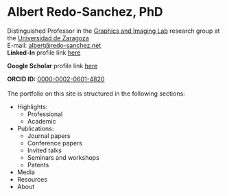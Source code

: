 # Albert Redo-Sanchez, PhD

Distinguished Professor in the [Graphics and Imaging Lab](https://graphics.unizar.es/) research group at the [Universidad de Zaragoza](https://eina.unizar.es/)
\
E-mail: [albert@redo-sanchez.net](mailto:albert@redo-sanchez.net)
\
**Linked-In** profile link [here](https://www.linkedin.com/in/redosanchez/)

**Google Scholar** profile link [here](https://scholar.google.com/citations?user=Wjhap7MAAAAJ&hl=en)

**ORCID ID:** [0000-0002-0601-4820](https://orcid.org/0000-0002-0601-4820)
\
\
The portfolio on this site is structured in the following sections:

- Highlights:
  - Professional
  - Academic
- Publications:
  - Journal papers
  - Conference papers
  - Invited talks
  - Seminars and workshops
  - Patents
- Media
- Resources
- About
